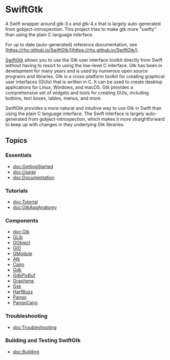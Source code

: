# SwiftGtk

A Swift wrapper around gtk-3.x and gtk-4.x that is largely auto-generated from gobject-introspection.
This project tries to make gtk more "swifty" than using the plain C language interface.

For up to date (auto-generated) reference documentation, see [https://rhx.github.io/SwiftGtk/](https://rhx.github.io/SwiftGtk/).


[SwiftGtk](git@github.com:rhx/SwiftGtk.git) allows you to use the Gtk user interface toolkit
directly from Swift without having to resort to using the low-level C interface.
Gtk has been in development for many years and is used by numerous open source
programs and libraries.
Gtk is a cross-platform toolkit for creating graphical user interfaces (GUIs) that is written in C.
It can be used to create desktop applications for Linux, Windows, and macOS.
Gtk provides a comprehensive set of widgets and tools for creating GUIs, including buttons,
text boxes, tables, menus, and more. 

SwiftGtk provides a more natural and intuitive way to use Gtk in Swift than using the plain C
language interface.  The Swift interface is largely auto-generated from gobject-introspection,
which makes it more straightforward to keep up with changes in they underlying Gtk libraries. 

## Topics

### Essentials

- <doc:GettingStarted>
- <doc:Usage>
- <doc:Documentation>


### Tutorials

- <doc:Tutorial>
- <doc:GtkAppAnatomy>


### Components

- <doc:Gtk>
- [GLib](/GLib/documentation/glib)
- [GObject](/GLibObject/documentation/glibobject)
- [GIO](/GIO/documentation/gio)
- [GModule](/GModule/documentation/gmodule)
- [Atk](/Atk/documentation/atk)
- [Cairo](/Cairo/documentation/cairo)
- [Gdk](/Gdk/documentation/gdk)
- [GdkPixBuf](/GdkPixBuf/documentation/gdkpixbuf)
- [Graphene](/Graphene/documentation/graphene)
- [Gsk](/Gsk/documentation/gsk)
- [HarfBuzz](/HarfBuzz/documentation/harfbuz)
- [Pango](/Pango/documentation/pango)
- [PangoCairo](/PangoCairo/documentation/pangocairo)


### Troubleshooting

- <doc:Troubleshooting>


### Building and Testing SwiftGtk

- <doc:Building>
